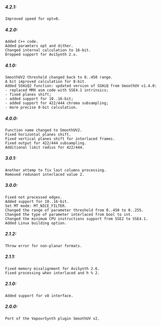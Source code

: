 ##### 4.2.1:
    Improved speed for opt=0.

##### 4.2.0:
    Added C++ code.
    Added paramters opt and dither.
    Changed internal calculation to 16-bit.
    Dropped support for AviSynth 2.x.

##### 4.1.0:
    SmoothUV2 threshold changed back to 0..450 range.
    A bit improved calculation for 8-bit.
    Added SSHiQ2 function: updated version of SSHiQ from SmoothUV v1.4.0:
    - replaced MMX asm code with SSE4.1 intrinsics;
    - fixed planes shift;
    - added support for 10..16-bit;
    - added support for 422/444 chroma subsampling;
    - more precise 8-bit calculation.

##### 4.0.0:
    Function name changed to SmoothUV2.
    Fixed horizontal planes shift.
    Fixed vertical planes shift for interlaced frames.
    Fixed output for 422/444 subsampling.
    Additional limit radius for 422/444.

##### 3.0.1:
    Another attemp to fix last columns processing.
    Removed redunant interlaced value 2.

##### 3.0.0:
    Fixed not processed edges.
    Added support for 10..16-bit.
    Set MT mode: MT_NICE_FILTER.
    Changed the range of parameter threshold from 0..450 to 0..255.
    Changed the type of parameter interlaced from bool to int.
    Changed the minimum CPU instructions support from SSE2 to SSE4.1.
    Added Linux building option.

##### 2.1.2:
    Throw error for non-planar formats.

##### 2.1.1:
    Fixed memory misalignment for AviSynth 2.6.
    Fixed processing when interlaced and h % 2.

##### 2.1.0:
    Added support for v8 interface.
    
##### 2.0.0:
    Port of the VapourSynth plugin SmoothUV v2.
